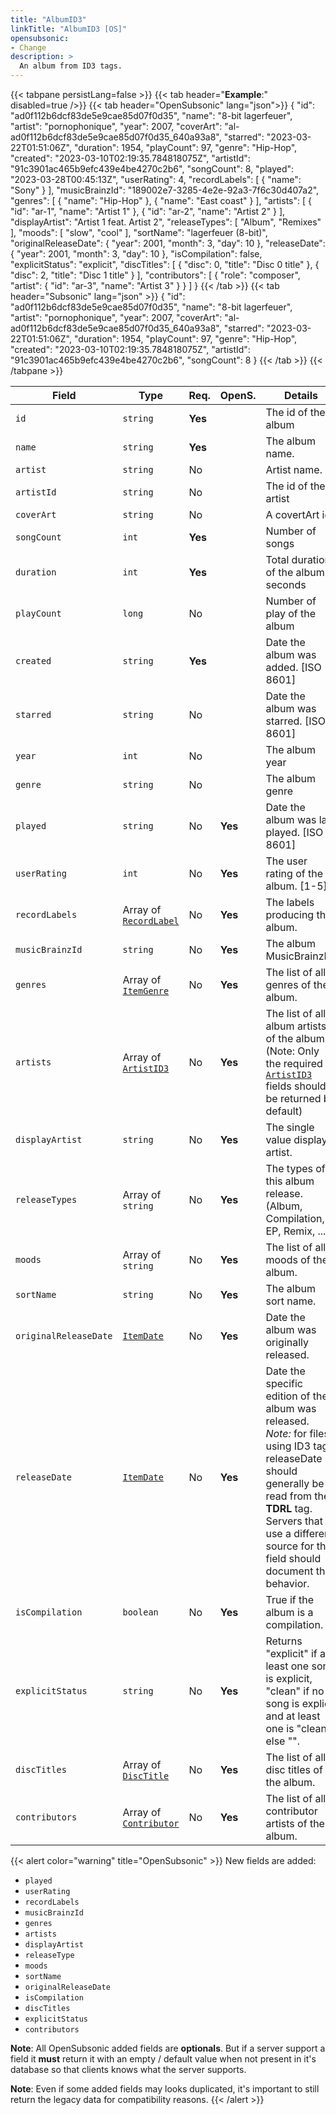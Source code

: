 ```yaml
---
title: "AlbumID3"
linkTitle: "AlbumID3 [OS]"
opensubsonic:
- Change
description: >
  An album from ID3 tags.
---
```


{{< tabpane persistLang=false >}}
{{< tab header="**Example**:" disabled=true />}}
{{< tab header="OpenSubsonic" lang="json">}}
{
    "id": "ad0f112b6dcf83de5e9cae85d07f0d35",
    "name": "8-bit lagerfeuer",
    "artist": "pornophonique",
    "year": 2007,
    "coverArt": "al-ad0f112b6dcf83de5e9cae85d07f0d35_640a93a8",
    "starred": "2023-03-22T01:51:06Z",
    "duration": 1954,
    "playCount": 97,
    "genre": "Hip-Hop",
    "created": "2023-03-10T02:19:35.784818075Z",
    "artistId": "91c3901ac465b9efc439e4be4270c2b6",
    "songCount": 8,
    "played": "2023-03-28T00:45:13Z",
    "userRating": 4,
    "recordLabels": [
        {
            "name": "Sony"
        }
    ],
    "musicBrainzId": "189002e7-3285-4e2e-92a3-7f6c30d407a2",
    "genres": [
        {
            "name": "Hip-Hop"
        },
        {
            "name": "East coast"
        }
    ],
    "artists": [
        {
            "id": "ar-1",
            "name": "Artist 1"
        },
        {
            "id": "ar-2",
            "name": "Artist 2"
        }
    ],
    "displayArtist": "Artist 1 feat. Artist 2",
    "releaseTypes": [
        "Album",
        "Remixes"
    ],
    "moods": [
        "slow",
        "cool"
    ],
    "sortName": "lagerfeuer (8-bit)",
    "originalReleaseDate": {
        "year": 2001,
        "month": 3,
        "day": 10
    },
    "releaseDate": {
        "year": 2001,
        "month": 3,
        "day": 10
    },
    "isCompilation": false,
    "explicitStatus": "explicit",
    "discTitles": [
        {
            "disc": 0,
            "title": "Disc 0 title"
        },
        {
            "disc": 2,
            "title": "Disc 1 title"
        }
    ],
    "contributors": [
        {
            "role": "composer",
            "artist": {
                "id": "ar-3",
                "name": "Artist 3"
            }
        }
    ]
}
{{< /tab >}}
{{< tab header="Subsonic" lang="json" >}}
{
  "id": "ad0f112b6dcf83de5e9cae85d07f0d35",
  "name": "8-bit lagerfeuer",
  "artist": "pornophonique",
  "year": 2007,
  "coverArt": "al-ad0f112b6dcf83de5e9cae85d07f0d35_640a93a8",
  "starred": "2023-03-22T01:51:06Z",
  "duration": 1954,
  "playCount": 97,
  "genre": "Hip-Hop",
  "created": "2023-03-10T02:19:35.784818075Z",
  "artistId": "91c3901ac465b9efc439e4be4270c2b6",
  "songCount": 8
}
{{< /tab >}}
{{< /tabpane >}}

| Field |  Type | Req. | OpenS. | Details |
| --- | --- | --- | --- | --- |
| `id` | `string` | **Yes** |     | The id of the album |
| `name` | `string` | **Yes** |     | The album name. |
| `artist` | `string` | No |     | Artist name.  |
| `artistId` | `string` | No |    | The id of the artist |
| `coverArt` | `string` | No |     | A covertArt id.  |
| `songCount` | `int` | **Yes** |     | Number of songs |
| `duration` | `int` | **Yes** |     | Total duration of the album in seconds |
| `playCount` | `long` | No |     | Number of play of the album |
| `created` | `string` | **Yes** |     | Date the album was added. [ISO 8601]|
| `starred` | `string` | No |     | Date the album was starred. [ISO 8601]|
| `year` | `int` | No |     | The album year|
| `genre` | `string` | No |     | The album genre|
| `played` | `string` | No | **Yes**    | Date the album was last played. [ISO 8601]|
| `userRating` | `int` | No | **Yes**    | The user rating of the album. [1-5]|
| `recordLabels` | Array of [`RecordLabel`](../recordlabel) | No |  **Yes**   | The labels producing the album. |
| `musicBrainzId` | `string` | No |  **Yes**   | The album MusicBrainzID. |
| `genres` | Array of [`ItemGenre`](../itemgenre) | No | **Yes**    | The list of all genres of the album. |
| `artists` | Array of [`ArtistID3`](../artistid3) | No | **Yes**    | The list of all album artists of the album. (Note: Only the required [`ArtistID3`](../artistid3) fields should be returned by default)|
| `displayArtist` | `string` | No |  **Yes**   | The single value display artist. |
| `releaseTypes` | Array of `string` | No | **Yes**    | The types of this album release. (Album, Compilation, EP, Remix, ...).|
| `moods` | Array of `string` | No | **Yes**    | The list of all moods of the album. |
| `sortName` | `string` | No |  **Yes**   | The album sort name. |
| `originalReleaseDate` | [`ItemDate`](../itemdate) | No |   **Yes**   | Date the album was originally released. |
| `releaseDate` | [`ItemDate`](../itemdate)  | No |   **Yes**   | Date the specific edition of the album was released. *Note:* for files using ID3 tags, releaseDate should generally be read from the **TDRL** tag. Servers that use a different source for this field should document the behavior. |
| `isCompilation` | `boolean` | No |  **Yes**    | True if the album is a compilation. |
| `explicitStatus` | `string` | No |  **Yes**    | Returns "explicit" if at least one song is explicit, "clean" if no song is explicit and at least one is "clean" else "". |
| `discTitles` | Array of [`DiscTitle`](../disctitle) | No | **Yes**    | The list of all disc titles of the album. |
| `contributors` | Array of [`Contributor`](../contributor) | No | **Yes**  | The list of all contributor artists of the album. |


{{< alert color="warning" title="OpenSubsonic" >}}
New fields are added:

- `played`
- `userRating`
- `recordLabels`
- `musicBrainzId`
- `genres`
- `artists`
- `displayArtist`
- `releaseType`
- `moods`
- `sortName`
- `originalReleaseDate`
- `isCompilation`
- `discTitles`
- `explicitStatus`
- `contributors`

**Note**: All OpenSubsonic added fields are **optionals**. But if a server support a field it **must** return it with an empty / default value when not present in it's database so that clients knows what the server supports.

**Note**: Even if some added fields may looks duplicated, it's important to still return the legacy data for compatibility reasons.
{{< /alert >}}

